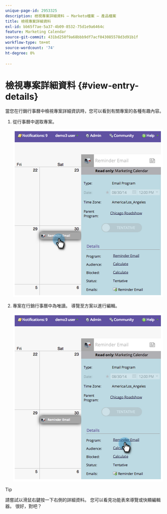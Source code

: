 ```yaml
---
unique-page-id: 2953325
description: 檢視專案詳細資料 — Marketo檔案 — 產品檔案
title: 檢視專案詳細資料
exl-id: bb65f7ae-5a37-4b09-8532-75d1e9a6464c
feature: Marketing Calendar
source-git-commit: 431bd258f9a68bbb9df7acf043085578d3d91b1f
workflow-type: tm+mt
source-wordcount: '74'
ht-degree: 0%

---
```


# 檢視專案詳細資料 {#view-entry-details}

當您在行銷行事曆中檢視專案詳細資訊時，您可以看到有關專案的各種有趣內容。

1. 從行事曆中選取專案。

   ![](assets/image2014-9-26-10-3a30-3a44.png)

1. 專案在行銷行事曆中為唯讀。 導覽至方案以進行編輯。

   ![](assets/image2014-9-26-10-3a31-3a1.png)

>[!TIP]
>
>請嘗試以滑鼠右鍵按一下右側的詳細資料。 您可以看見功能表來導覽或快顯編輯器。 很好，對吧？
